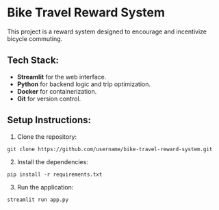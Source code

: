 # Bike Travel Reward System
This project is a reward system designed to encourage and incentivize bicycle commuting. 
## Tech Stack:
* **Streamlit** for the web interface.
* **Python** for backend logic and trip optimization.
* **Docker** for containerization.
* **Git** for version control.
## Setup Instructions:
1. Clone the repository:
 ```
git clone https://github.com/username/bike-travel-reward-system.git
 ```
2. Install the dependencies:
 ```
pip install -r requirements.txt
 ```
3. Run the application:
 ```
streamlit run app.py
 ```
